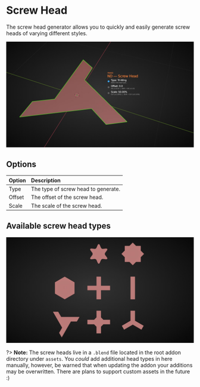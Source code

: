 # Screw Head

The screw head generator allows you to quickly and easily generate screw heads of varying different styles.

![Screw Head Generator](../_media/screw-head-out.jpg ':size=800')

## Options

| Option | Description |
| :------ | :----------- |
| Type | The type of screw head to generate. |
| Offset | The offset of the screw head. |
| Scale | The scale of the screw head. |

## Available screw head types

![Screw Head Generator](../_media/screw-heads-out.jpg ':size=800')

?> **Note:** The screw heads live in a `.blend` file located in the root addon directory under `assets`. You _could_ add additional head types in here manually, however, be warned that when updating the addon your additions may be overwritten. There are plans to support custom assets in the future :)